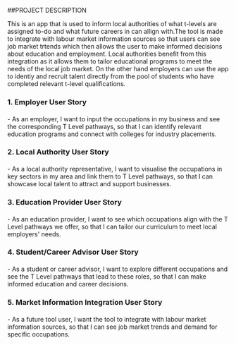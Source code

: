 ##PROJECT DESCRIPTION

This is an app that is used to inform local authorities of what t-levels are assigned to-do and what future careers in can allign with.The tool is made to integrate with labour market information sources so that users can see job market trtends which then allows the user to make informed decisions about education and employment. Local authorities benefit from this integration as it allows them to tailor educational programs to meet the needs of the local job market. On the other hand employers can use the app to identiy and recruit talent directly from the pool of students who have completed relevant t-level qualifications.

<h3><b>1. Employer User Story</b></h3>
   <h4><span style="font-weight:lighter">- As an employer, I want to input the occupations in my business and see the corresponding T Level pathways, so that I can identify relevant education programs and connect with colleges for industry placements.</span></h4>

<h3><b>2. Local Authority User Story</b></h3>
   <h4><span style="font-weight:lighter">- As a local authority representative, I want to visualise the occupations in key sectors in my area and link them to T Level pathways, so that I can showcase local talent to attract and support businesses.</span></h4>


<h3><b>3. Education Provider User Story</b></h3>
   <h4><span style="font-weight:lighter">- As an education provider, I want to see which occupations align with the T Level pathways we offer, so that I can tailor our curriculum to meet local employers' needs.</span></h4>


<h3><b>4. Student/Career Advisor User Story</b></h3>
   <h4><span style="font-weight:lighter">- As a student or career advisor, I want to explore different occupations and see the T Level pathways that lead to these roles, so that I can make informed education and career decisions.</span></h4>


<h3><b>5. Market Information Integration User Story</b></h3> 
  <h4><span style="font-weight:lighter">- As a future tool user, I want the tool to integrate with labour market information sources, so that I can see job market trends and demand for specific occupations.</span></h4>